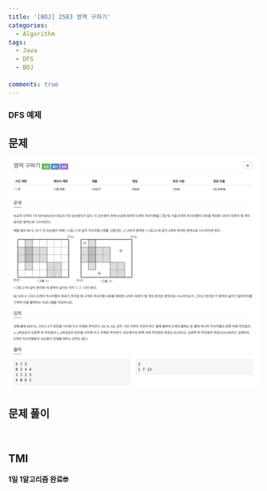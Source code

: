 ```yaml
---
title: '[BOJ] 2583 영역 구하기'
categories:
  - Algorithm
tags:
  - Java
  - DFS
  - BOJ

comments: true 
---
```

### DFS 예제

## 문제
 <a href="/assets/images/BOJ2583.png"><img src="/assets/images/BOJ2583.png"></a>
 <br/>

## 문제 풀이
<script src="https://gist.github.com/kyeahen/d8ca438253ce263743381636726a1061.js"></script>
<br/>

## TMI

**1일 1알고리즘 완료🤓**



